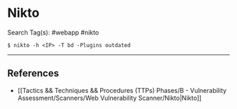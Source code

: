 # Nikto

Search Tag(s): #webapp #nikto

`$ nikto -h <IP> -T bd -Plugins outdated`

---
## References

- [[Tactics && Techniques && Procedures (TTPs) Phases/B - Vulnerability Assessment/Scanners/Web Vulnerability Scanner/Nikto|Nikto]]
